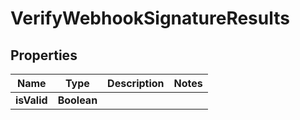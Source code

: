 

# VerifyWebhookSignatureResults

## Properties

Name | Type | Description | Notes
------------ | ------------- | ------------- | -------------
**isValid** | **Boolean** |  | 



